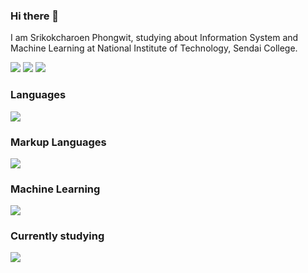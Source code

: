 ### Hi there 👋
I am Srikokcharoen Phongwit, studying about Information System and Machine Learning at National Institute of Technology, Sendai College.

![](https://github-profile-summary-cards.vercel.app/api/cards/profile-details?username=bamboo51)
![](https://github-profile-summary-cards.vercel.app/api/cards/stats?username=bamboo51)
![](https://github-profile-summary-cards.vercel.app/api/cards/repos-per-language?username=bamboo51)

### Languages
![](https://skillicons.dev/icons?i=c,cpp,java,py)

### Markup Languages
![](https://skillicons.dev/icons?i=html,css)

### Machine Learning
![](https://skillicons.dev/icons?i=tensorflow,pytorch)

### Currently studying
![](https://skillicons.dev/icons?i=javascript,typescript,react,nextjs,django)
